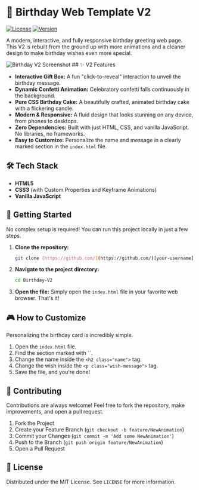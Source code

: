 # 🎂 Birthday Web Template V2

[![License](https://img.shields.io/badge/License-MIT-green.svg?style=for-the-badge)](LICENSE)
[![Version](https://img.shields.io/badge/Version-2.0-blue.svg?style=for-the-badge)]()

A modern, interactive, and fully responsive birthday greeting web page. This V2 is rebuilt from the ground up with more animations and a cleaner design to make birthday wishes even more special.

![Birthday V2 Screenshot](<path_to_your_screenshot.png>) ## ✨ V2 Features

* **Interactive Gift Box:** A fun "click-to-reveal" interaction to unveil the birthday message.
* **Dynamic Confetti Animation:** Celebratory confetti falls continuously in the background.
* **Pure CSS Birthday Cake:** A beautifully crafted, animated birthday cake with a flickering candle.
* **Modern & Responsive:** A fluid design that looks stunning on any device, from phones to desktops.
* **Zero Dependencies:** Built with just HTML, CSS, and vanilla JavaScript. No libraries, no frameworks.
* **Easy to Customize:** Personalize the name and message in a clearly marked section in the `index.html` file.

## 🛠️ Tech Stack

* **HTML5**
* **CSS3** (with Custom Properties and Keyframe Animations)
* **Vanilla JavaScript**

## 🚀 Getting Started

No complex setup is required! You can run this project locally in just a few steps.

1.  **Clone the repository:**
    ```bash
    git clone [https://github.com/](https://github.com/)[your-username]/Birthday-V2.git
    ```
2.  **Navigate to the project directory:**
    ```bash
    cd Birthday-V2
    ```
3.  **Open the file:**
    Simply open the `index.html` file in your favorite web browser. That's it!

## 🎮 How to Customize

Personalizing the birthday card is incredibly simple.

1.  Open the `index.html` file.
2.  Find the section marked with ``.
3.  Change the name inside the `<h2 class="name">` tag.
4.  Change the wish inside the `<p class="wish-message">` tag.
5.  Save the file, and you're done!

## 🤝 Contributing

Contributions are always welcome! Feel free to fork the repository, make improvements, and open a pull request.

1.  Fork the Project
2.  Create your Feature Branch (`git checkout -b feature/NewAnimation`)
3.  Commit your Changes (`git commit -m 'Add some NewAnimation'`)
4.  Push to the Branch (`git push origin feature/NewAnimation`)
5.  Open a Pull Request

## 📜 License

Distributed under the MIT License. See `LICENSE` for more information.
